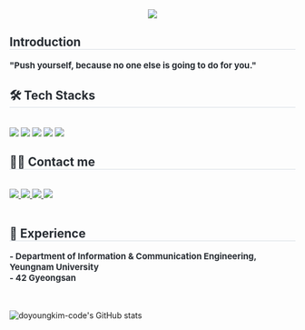 <div align= "center">
    <img src="https://capsule-render.vercel.app/api?type=waving&color=gradient&height=180&text=This%20is%20Doyoung's%20Github%20🖐️&animation=&fontColor=000000&fontSize=40" />
    </div>
    <div style="text-align: left;"> 
    <h2 style="border-bottom: 1px solid #d8dee4; color: #282d33;"> Introduction </h2>  
    <div style="font-weight: 700; font-size: 15px; text-align: left; color: #282d33;"> "Push yourself, because no one else is going to do for you." </div> 
    </div>
    <div style="text-align: left;">
    <h2 style="border-bottom: 1px solid #d8dee4; color: #282d33;"> 🛠️ Tech Stacks </h2> <br> 
    <div style="margin: ; text-align: left;" "text-align: left;"> <img src="https://img.shields.io/badge/C-A8B9CC?style=for-the-badge&logo=C&logoColor=white">
          <img src="https://img.shields.io/badge/C++-00599C?style=for-the-badge&logo=C%2B%2B&logoColor=white">
          <img src="https://img.shields.io/badge/Github-181717?style=for-the-badge&logo=Github&logoColor=white">
          <img src="https://img.shields.io/badge/MySQL-4479A1?style=for-the-badge&logo=MySQL&logoColor=white">
          <img src="https://img.shields.io/badge/java-007396?style=for-the-badge&logo=OpenJDK&logoColor=white">
          <br/></div>
    </div>
    <div style="text-align: left;">
    <h2 style="border-bottom: 1px solid #d8dee4; color: #282d33;"> 🧑‍💻 Contact me </h2> <br> 
    <div style="text-align: left;"> 
         <a href=https://dyomyo.tistory.com/> <img src="https://img.shields.io/badge/Tistory-000000?style=for-the-badge&logo=Tistory&logoColor=white&link=https://dyomyo.tistory.com/"> </a>
         <a href=https://www.instagram.com/k_doyoung_im/> <img src="https://img.shields.io/badge/Instagram-E4405F?style=for-the-badge&logo=Instagram&logoColor=white&link=https://www.instagram.com/k_doyoung_im/"> </a>
         <a href=https://velog.io/@doyoungkim-code/posts> <img src="https://img.shields.io/badge/Velog-20C997?style=for-the-badge&logo=Velog&logoColor=white&link=https://velog.io/@doyoungkim-code/posts"> </a>
         <a href=https://blog.naver.com/ehehkwat1> <img src="https://img.shields.io/badge/Naver-03C75A?style=for-the-badge&logo=Naver&logoColor=white&link=https://blog.naver.com/ehehkwat1"> </a>
    </div>  <br> 
    <div style="text-align: left;">  </div> 
    <div style="text-align: left;"> 
    <h2 style="border-bottom: 1px solid #d8dee4; color: #282d33;"> 🚀 Experience </h2>  
    <div style="font-weight: 700; font-size: 15px; text-align: left; color: #282d33;"> - Department of Information & Communication Engineering, Yeungnam University<br> - 42 Gyeongsan </div>
    </div>
    <br><br>
</div>

![doyoungkim-code's GitHub stats](https://github-readme-stats.vercel.app/api?username=doyoungkim-code&show_icons=true&theme=dracula)
